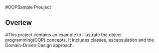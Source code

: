 #OOPSample Prouject

## Overiew
#This project contains an example to illustrate the object programming(OOP) concepts. It includes classes, escapsulation and the Domain-Driven Design approach.